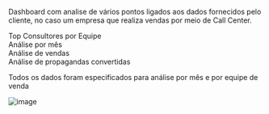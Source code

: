 Dashboard com analise de vários pontos ligados aos dados fornecidos pelo cliente, no caso um empresa que realiza vendas por meio de Call Center.</br>
<p>
Top Consultores por Equipe</br>
Análise por mês</br>
Análise de vendas</br>
Análise de propagandas convertidas</br>
</p>
Todos os dados foram especificados para análise por mês e por equipe de venda


![image](https://github.com/RenanBaffi/Dashboard-Vendas-CallCenter/assets/125895715/a76ea6f4-0a30-4a46-b6fe-29e963ffe978)
